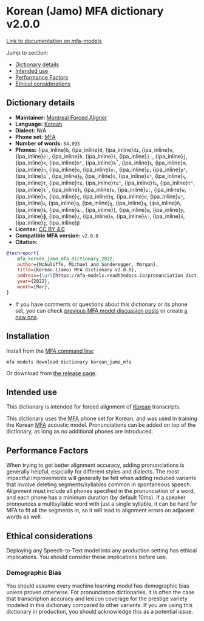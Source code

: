 
# Korean (Jamo) MFA dictionary v2.0.0

[Link to documentation on mfa-models](https://mfa-models.readthedocs.io/en/main/dictionary/korean_jamo_mfa.html)

Jump to section:

- [Dictionary details](#dictionary-details)
- [Intended use](#intended-use)
- [Performance Factors](#performance-factors)
- [Ethical considerations](#ethical-considerations)

## Dictionary details

- **Maintainer:** [Montreal Forced Aligner](https://montreal-forced-aligner.readthedocs.io/)
- **Language:** [Korean](https://en.wikipedia.org/wiki/Korean_language)
- **Dialect:** N/A
- **Phone set:** [MFA](https://mfa-models.readthedocs.io/en/refactor/mfa_phone_set.html#korean)
- **Number of words:** `54,093`
- **Phones:** {ipa_inline}`b`, {ipa_inline}`d`, {ipa_inline}`dʑ`, {ipa_inline}`e`, {ipa_inline}`eː`, {ipa_inline}`h`, {ipa_inline}`i`, {ipa_inline}`iː`, {ipa_inline}`j`, {ipa_inline}`k`, {ipa_inline}`kʰ`, {ipa_inline}`k̚`, {ipa_inline}`k͈`, {ipa_inline}`m`, {ipa_inline}`n`, {ipa_inline}`o`, {ipa_inline}`oː`, {ipa_inline}`p`, {ipa_inline}`pʰ`, {ipa_inline}`p̚`, {ipa_inline}`p͈`, {ipa_inline}`s`, {ipa_inline}`sʰ`, {ipa_inline}`s͈`, {ipa_inline}`t`, {ipa_inline}`tɕ`, {ipa_inline}`tɕʰ`, {ipa_inline}`tɕ͈`, {ipa_inline}`tʰ`, {ipa_inline}`t̚`, {ipa_inline}`t͈`, {ipa_inline}`u`, {ipa_inline}`uː`, {ipa_inline}`w`, {ipa_inline}`x`, {ipa_inline}`ç`, {ipa_inline}`ŋ`, {ipa_inline}`ɐ`, {ipa_inline}`ɕʰ`, {ipa_inline}`ɕ͈`, {ipa_inline}`ɡ`, {ipa_inline}`ɣ`, {ipa_inline}`ɥ`, {ipa_inline}`ɦ`, {ipa_inline}`ɨ`, {ipa_inline}`ɨː`, {ipa_inline}`ɭ`, {ipa_inline}`ɰ`, {ipa_inline}`ɲ`, {ipa_inline}`ɸ`, {ipa_inline}`ɾ`, {ipa_inline}`ʌ`, {ipa_inline}`ʌː`, {ipa_inline}`ʎ`, {ipa_inline}`ʝ`, {ipa_inline}`β`
- **License:** [CC BY 4.0](https://github.com/MontrealCorpusTools/mfa-models/tree/main/dictionary/korean/jamo_mfa/v2.0.0/LICENSE)
- **Compatible MFA version:** `v2.0.0`
- **Citation:**

```bibtex
@techreport{
	mfa_korean_jamo_mfa_dictionary_2022,
	author={McAuliffe, Michael and Sonderegger, Morgan},
	title={Korean (Jamo) MFA dictionary v2.0.0},
	address={\url{https://mfa-models.readthedocs.io/pronunciation dictionary/Korean/Korean (Jamo) MFA dictionary v2_0_0.html}},
	year={2022},
	month={Mar},
}
```

- If you have comments or questions about this dictionary or its phone set, you can check [previous MFA model discussion posts](https://github.com/MontrealCorpusTools/mfa-models/discussions?discussions_q=Korean+Jamo+MFA+dictionary+v2.0.0) or create [a new one](https://github.com/MontrealCorpusTools/mfa-models/discussions/new).

## Installation

Install from the [MFA command line](https://montreal-forced-aligner.readthedocs.io/en/latest/user_guide/models/index.html):

```
mfa models download dictionary korean_jamo_mfa
```

Or download from [the release page](https://github.com/MontrealCorpusTools/mfa-models/releases/tag/dictionary-korean_jamo_mfa-v2.0.0).

## Intended use

This dictionary is intended for forced alignment of [Korean](https://en.wikipedia.org/wiki/Korean_language) transcripts.

This dictionary uses the [MFA](https://mfa-models.readthedocs.io/en/refactor/mfa_phone_set.html#korean) phone set for Korean, and was used in training the Korean [MFA](https://mfa-models.readthedocs.io/en/refactor/mfa_phone_set.html#korean) acoustic model.
Pronunciations can be added on top of the dictionary, as long as no additional phones are introduced.

## Performance Factors

When trying to get better alignment accuracy, adding pronunciations is generally helpful, espcially for different styles and dialects.
The most impactful improvements will generally be felt when adding reduced variants that
involve deleting segments/syllables common in spontaneous speech.  Alignment must include all phones specified in the pronunciation of a word, and each phone has
a minimum duration (by default 10ms). If a speaker pronounces a multisyllabic word with just a single syllable, it can be hard for MFA to fit all the segments in,
so it will lead to alignment errors on adjacent words as well.

## Ethical considerations

Deploying any Speech-to-Text model into any production setting has ethical implications. You should consider these implications before use.

### Demographic Bias

You should assume every machine learning model has demographic bias unless proven otherwise.
For pronunciation dictionaries, it is often the case that transcription accuracy and lexicon coverage for the prestige variety modeled in this dictionary compared to other variants.
If you are using this dictionary in production, you should acknowledge this as a potential issue.
